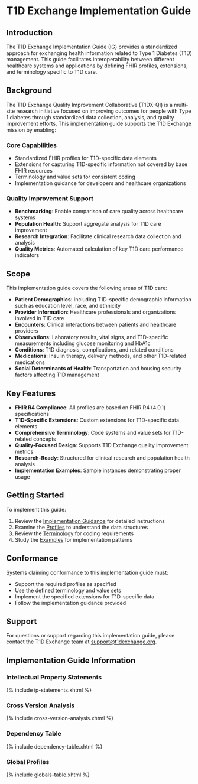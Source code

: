 # T1D Exchange Implementation Guide

## Introduction

The T1D Exchange Implementation Guide (IG) provides a standardized approach for exchanging health information related to Type 1 Diabetes (T1D) management. This guide facilitates interoperability between different healthcare systems and applications by defining FHIR profiles, extensions, and terminology specific to T1D care.

## Background

The T1D Exchange Quality Improvement Collaborative (T1DX-QI) is a multi-site research initiative focused on improving outcomes for people with Type 1 diabetes through standardized data collection, analysis, and quality improvement efforts. This implementation guide supports the T1D Exchange mission by enabling:

### Core Capabilities
- Standardized FHIR profiles for T1D-specific data elements
- Extensions for capturing T1D-specific information not covered by base FHIR resources
- Terminology and value sets for consistent coding
- Implementation guidance for developers and healthcare organizations

### Quality Improvement Support
- **Benchmarking**: Enable comparison of care quality across healthcare systems
- **Population Health**: Support aggregate analysis for T1D care improvement
- **Research Integration**: Facilitate clinical research data collection and analysis
- **Quality Metrics**: Automated calculation of key T1D care performance indicators

## Scope

This implementation guide covers the following areas of T1D care:

- **Patient Demographics**: Including T1D-specific demographic information such as education level, race, and ethnicity
- **Provider Information**: Healthcare professionals and organizations involved in T1D care
- **Encounters**: Clinical interactions between patients and healthcare providers
- **Observations**: Laboratory results, vital signs, and T1D-specific measurements including glucose monitoring and HbA1c
- **Conditions**: T1D diagnosis, complications, and related conditions
- **Medications**: Insulin therapy, delivery methods, and other T1D-related medications
- **Social Determinants of Health**: Transportation and housing security factors affecting T1D management

## Key Features

- **FHIR R4 Compliance**: All profiles are based on FHIR R4 (4.0.1) specifications
- **T1D-Specific Extensions**: Custom extensions for T1D-specific data elements
- **Comprehensive Terminology**: Code systems and value sets for T1D-related concepts
- **Quality-Focused Design**: Supports T1D Exchange quality improvement metrics
- **Research-Ready**: Structured for clinical research and population health analysis
- **Implementation Examples**: Sample instances demonstrating proper usage

## Getting Started

To implement this guide:

1. Review the [Implementation Guidance](guidance.html) for detailed instructions
2. Examine the [Profiles](profiles.html) to understand the data structures
3. Review the [Terminology](terminology.html) for coding requirements
4. Study the [Examples](examples.html) for implementation patterns

## Conformance

Systems claiming conformance to this implementation guide must:

- Support the required profiles as specified
- Use the defined terminology and value sets
- Implement the specified extensions for T1D-specific data
- Follow the implementation guidance provided

## Support

For questions or support regarding this implementation guide, please contact the T1D Exchange team at [support@t1dexchange.org](mailto:support@t1dexchange.org).

## Implementation Guide Information

### Intellectual Property Statements
{% include ip-statements.xhtml %}

### Cross Version Analysis
{% include cross-version-analysis.xhtml %}

### Dependency Table
{% include dependency-table.xhtml %}

### Global Profiles
{% include globals-table.xhtml %}